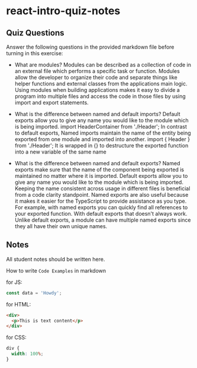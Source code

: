 # react-intro-quiz-notes

## Quiz Questions

Answer the following questions in the provided markdown file before turning in this exercise:

- What are modules?
  Modules can be described as a collection of code in an external file which performs a specific task or function. Modules allow the developer to organize their code and separate things like helper functions and external classes from the applications main logic.
  Using modules when building applications makes it easy to divide a program into multiple files and access the code in those files by using import and export statements.

- What is the difference between named and default imports?
  Default exports allow you to give any name you would like to the module which is being imported.
  import HeaderContainer from './Header';
  In contrast to default exports, Named imports maintain the name of the entity being exported from one module and imported into another.
  import { Header } from './Header';
  It is wrapped in {} to destructure the exported function into a new variable of the same name

- What is the difference between named and default exports?
  Named exports make sure that the name of the component being exported is maintained no matter where it is imported. Default exports allow you to give any name you would like to the module which is being imported. Keeping the name consistent across usage in different files is beneficial from a code clarity standpoint. Named exports are also useful because it makes it easier for the TypeScript to provide assistance as you type. For example, with named exports you can quickly find all references to your exported function. With default exports that doesn't always work. Unlike default exports, a module can have multiple named exports since they all have their own unique names.

## Notes

All student notes should be written here.

How to write `Code Examples` in markdown

for JS:

```javascript
const data = 'Howdy';
```

for HTML:

```html
<div>
  <p>This is text content</p>
</div>
```

for CSS:

```css
div {
  width: 100%;
}
```
